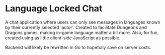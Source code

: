 # Language Locked Chat

A chat application where users can only see messages in languages known by their currently selected 'actor'. Created to facilitate Dungeons and Dragons games, making in-game language matter a bit more. Also, for fun, created using as little client-side JavaScript as possible.

Backend will likely be rewritten in Go to hopefully save on server costs.
